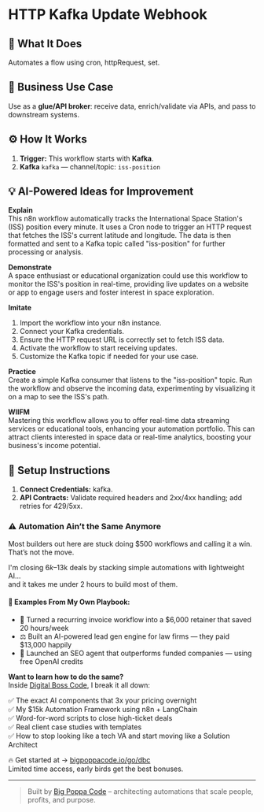 # HTTP Kafka Update Webhook
  ## 🚀 What It Does
  Automates a flow using cron, httpRequest, set.
  
  ## 💼 Business Use Case
  Use as a **glue/API broker**: receive data, enrich/validate via APIs, and pass to downstream systems.
  
  ## ⚙️ How It Works
  1. **Trigger:** This workflow starts with **Kafka**.
  2. **Kafka** `kafka` — channel/topic: `iss-position`
  
  ## 💡 AI-Powered Ideas for Improvement
  **Explain**  
This n8n workflow automatically tracks the International Space Station's (ISS) position every minute. It uses a Cron node to trigger an HTTP request that fetches the ISS's current latitude and longitude. The data is then formatted and sent to a Kafka topic called "iss-position" for further processing or analysis.

**Demonstrate**  
A space enthusiast or educational organization could use this workflow to monitor the ISS's position in real-time, providing live updates on a website or app to engage users and foster interest in space exploration.

**Imitate**  
1. Import the workflow into your n8n instance.  
2. Connect your Kafka credentials.  
3. Ensure the HTTP request URL is correctly set to fetch ISS data.  
4. Activate the workflow to start receiving updates.  
5. Customize the Kafka topic if needed for your use case.

**Practice**  
Create a simple Kafka consumer that listens to the "iss-position" topic. Run the workflow and observe the incoming data, experimenting by visualizing it on a map to see the ISS's path.

**WIIFM**  
Mastering this workflow allows you to offer real-time data streaming services or educational tools, enhancing your automation portfolio. This can attract clients interested in space data or real-time analytics, boosting your business's income potential.
  
  ## 🔧 Setup Instructions
  1. **Connect Credentials:** kafka.
2. **API Contracts:** Validate required headers and 2xx/4xx handling; add retries for 429/5xx.
  
### ⚠️ Automation Ain’t the Same Anymore

Most builders out here are stuck doing $500 workflows and calling it a win.  
That’s not the move.  

I'm closing $6k–$13k deals by stacking simple automations with lightweight AI...  
and it takes me under 2 hours to build most of them.

#### 🧠 Examples From My Own Playbook:
- 🔁 Turned a recurring invoice workflow into a $6,000 retainer that saved 20 hours/week  
- ⚖️ Built an AI-powered lead gen engine for law firms — they paid $13,000 happily  
- 🚀 Launched an SEO agent that outperforms funded companies — using free OpenAI credits  

**Want to learn how to do the same?**  
Inside [Digital Boss Code](https://bigpoppacode.io/go/dbc), I break it all down:

✅ The exact AI components that 3x your pricing overnight  
✅ My $15k Automation Framework using n8n + LangChain  
✅ Word-for-word scripts to close high-ticket deals  
✅ Real client case studies with templates  
✅ How to stop looking like a tech VA and start moving like a Solution Architect  

🔥 Get started at → [bigpoppacode.io/go/dbc](https://bigpoppacode.io/go/dbc)  
Limited time access, early birds get the best bonuses.

---
> Built by [Big Poppa Code](https://bigpoppacode.io) – architecting automations that scale people, profits, and purpose.
  